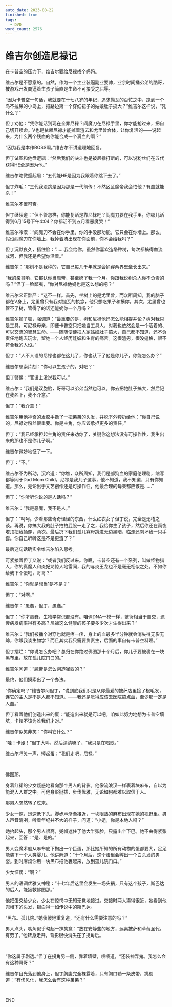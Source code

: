 ```yaml
---
auto_date: 2023-08-22
finished: true
tags:
  - DVD
word_count: 2576
---
```


# 维吉尔创造尼禄记

在卡普空的压力下，维吉尔要给尼禄找个妈妈。

维吉尔是不愿意的。自然，作为一个主业装逼副业耍帅，业余时间捅弟弟的酷哥，被游戏开发商逼着生孩子简直是生命不可接受之屈辱。

“因为卡普空一句话，我就要在十七八岁的年纪，追求抛瓦的百忙之中，跑到一个鸟不拉屎的小岛上，把路边第一个穿红裙子的姑娘肚子搞大？”维吉尔这样说，“凭什么？”

但丁劝他：“凭你能活到现在全靠尼禄？阎魔刀在尼禄手里，你才能抢过来，把自己切开续命。V也是依赖尼禄才能掉着渣去和尤里曾合体，让你复活的——说起来，为什么两个残血的你能合成一个满血的啊？”

“因为我是本作BOSS啊。”维吉尔不讲道理地回复。

但丁试图和他盘逻辑：“然后我们的决斗也是被尼禄打断的，可以说粉丝们在五代获得HE全是因为他。”

维吉尔略微蹙起眉：“五代能HE是因为我跟着你跳下去了。”

但丁炸毛：“三代我没跳是因为那是一代前传！不然区区魔帝我会怕他？有血就能杀！”

维吉尔不置可否。

但丁继续道：“但不管怎样，你能复活是靠尼禄吧？阎魔刀要在我手里，你哪儿活得到6月15号下午4:04？你都活不到五月看恶魔哭！”

维吉尔冷漠：“阎魔刀不会在你手里，你的手没那功能，它只会在你墙上。那么，假设阎魔刀在你墙上，我掉着渣出现在你面前，你不会给我吗？”

但丁沉默良久，捂住脸：“……我会给你。虽然你喜欢造塔种树，每次都搞得血流成河，但我还是希望你活着。”

维吉尔：“那树不是我种的，它自己每几千年就是会捅穿两界壁垒长出来。”

“我的亲哥哟，它都认你当魔帝，甚至奶了我一个月。你跟我说树杀人你不负责的吗？”但丁一脸鄙夷，“你对尼禄他妈也是这么想的吧？”

维吉尔义正辞严：“这不一样。首先，坐树上的是尤里曾，而众所周知，我的脑子都在V身上，尤里曾只有我对抛瓦的执念，他只想吃果子和揍你。其次，尤里曾也管不了树，管得了的话还能奶你一个月吗？”

维吉尔顿了顿，强调道：“最重要的是，树和尼禄他妈怎么能相提并论？树对我只是工具，可尼禄母亲，即便卡普空只把她当工具人，对我也依然会是一个活着的、可以交流的智慧生命。——随随便便把人家姑娘肚子搞大，自己都不知道，还不负责任地跑去玩命，留她一个人经历妊娠和生育的痛苦。这很渣男，很没逼格，很不符合我的人设。”

但丁：“人不人设的尼禄也都在这儿了，你也认下了他是你儿子，你能怎么办？”

维吉尔思索片刻：“你可以生孩子的，对吧？”

但丁警惕：“官设上没说我可以。”

维吉尔：“我们是双胞胎，哥哥可以弟弟当然也可以。你去把她肚子搞大，然后记在我名下，我不介意。”

但丁：“我介意！”

维吉尔用他神奇的发胶手撸了一把弟弟的头发，并脱下外套扔给他：“你自己说的，尼禄对粉丝很重要。你是主角，你应该承担更多的责任。”

但丁：“我已经承担起主角的责任来劝你了，关键你这想法没有可操作性，我生出来的那也不是你儿子啊。”

维吉尔微妙地怔了一下。

但丁：“不。”

维吉尔不为所动，沉吟道：“你瞧，众所周知，我们是部狗血的家庭伦理剧，缩写都等同于Dad Mom Child。尼禄是我儿子这事，他不知道，我不知道，只有你知道。那么，无论出于文艺创作还是可操作性，他最合理的母亲都应该是……”

但丁：“你听听你说的是人话吗？”

维吉尔：“我是恶魔，我不是人。”

但丁：“呵呵。少看那些奇奇怪怪的东西，什么红衣女子但丁说，完全是无稽之谈。再说，你搞大我的肚子拍拍屁股一走了之，我给你生了孩子，然后你还在雨夜塔顶把我捅穿，两次。最后扔下我们孤儿寡母跳进无边黑暗，临走还剌坏我一只手套。你自己听听这是不是更渣了？”

最后这句话确实令维吉尔陷入思考。

可紧接着但丁又说：“或者我们反过来。你瞧，卡普空还有一个系列，叫做怪物猎人，你的真魔人和炎妃龙惊人地雷同，我的与炎王龙也不是毫无相似之处。不如你给我下个蛋吧，哥哥？”

维吉尔：“你就是想当1是不是？”

但丁：“对啊。”

维吉尔：“愚蠢，但丁，愚蠢。”

但丁：“你才愚蠢，生物学常识都没有。咱俩DNA一模一样，繁衍相当于自交，遗传病发病率得有多高？尼禄这么健康的孩子要多少次才生得出来？”

维吉尔：“我们被捅个对穿也就是疼一疼，身上的血最多半分钟就会消失得无影无踪，你跟我谈生物学？而且其实我只需要负责生，后面的事自有卡普空料理。”

但丁摆烂：“你说怎么办吧？总归在你路过佛图那十个月后，你儿子要被裹在一块黑布里，放在孤儿院门口的。”

维吉尔问道：“魔帝是怎么创造崔西的？”

最终，他们摸索出了一个办法。

“你确定吗？”维吉尔问但丁，“说到底我们只是从你最爱的披萨店里捡了根毛发，连它的主人是不是人都不知道。——我还是觉得应该去医院搞点血，至少那一定是人血。”

但丁看着他们创造出来的蛋：“能造出来就是可以吧。咱如此努力地想为卡普空填坑，卡婊不该为难我们才对。”

维吉尔似笑非笑：“你叫它什么？”

“哇！卡婊！”但丁大叫，然后清清嗓子，“我只是在唱歌。”

维吉尔哼笑一声，捧起蛋：“我们走吧，尼禄。”

<br>

佛图那。

身着红裙的少女疑惑地看向那个男人的背影。他像流浪汉一样裹着块麻布，自以为能混入人群之中。可他身形挺拔，步伐优雅，无论如何都难以取信于人。

那男人忽然转了过来。

少女一惊，迅速低下头。脚步声渐渐接近，一块眼熟的麻布出现在她的视野里。男人声音清冽，听着年纪并不大的样子，问道：“小姐，你是本地人吗？”

她抬起头，那个男人很高，兜帽遮住了他大半张脸，只露出个下巴。她不由得紧张起来，回答：“是、是的。”

男人变魔术般从麻布底下掏出一个巨蛋，那比她所知的所有动物的蛋都要大，足足能装下一个人类婴儿。他讲解道：“十个月后，这个蛋里会孵出一个白头发的男婴。到时麻烦你用一块黑布把他裹起来，放到孤儿院门口。”

少女怔愣：“啊？”

男人的语调优雅又神秘：“十七年后这里会发生一场灾祸，只有这个孩子，斯巴达的后人，能拯救佛图那。”

他把蛋交给少女，少女在惊愕中无知无觉地接过。交接时两人凑得很近，她看到他兜帽下的头发，银白得一如传说中的斯巴达。

“黑布。孤儿院。”她傻傻地重复道，“还有什么需要注意的吗？”

男人点头，嘴角似乎勾起一抹笑意：“放在安静些的地方，远离披萨和草莓圣代。有劳了。”他转身走开，背影很快消失在了拐角后。

<br>

“你这属于剧透。”但丁在拐角另一侧，靠着墙壁，啧啧道，“还装神弄鬼。我怎么会有这种哥哥？”

维吉尔目光落到他身上，但丁胸腹完全裸露着，只有胸口勒一条皮带，挑剔道：“有伤风化，我怎么会有这种弟弟？”

<br>

END
